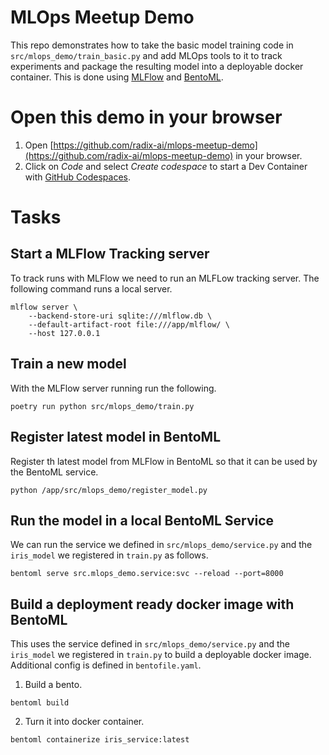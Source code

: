 # MLOps Meetup Demo

This repo demonstrates how to take the basic model training code in `src/mlops_demo/train_basic.py` and add MLOps tools to it to track experiments and package the resulting model into a deployable docker container. This is done using [MLFlow](https://www.mlflow.org/docs/latest/tracking.html) and [BentoML](https://www.bentoml.com/).

# Open this demo in your browser

1. Open [https://github.com/radix-ai/mlops-meetup-demo](https://github.com/radix-ai/mlops-meetup-demo) in your browser.
2. Click on _Code_ and select _Create codespace_ to start a Dev Container with [GitHub Codespaces](https://github.com/features/codespaces).

# Tasks


## Start a MLFlow Tracking server

To track runs with MLFlow we need to run an MLFLow tracking server. The following command runs a local server.
```
mlflow server \
    --backend-store-uri sqlite:///mlflow.db \
    --default-artifact-root file:///app/mlflow/ \
    --host 127.0.0.1
```

## Train a new model

With the MLFlow server running run the following.

```
poetry run python src/mlops_demo/train.py
```

## Register latest model in BentoML
Register th latest model from MLFlow in BentoML so that it can be used by the BentoML service.

```
python /app/src/mlops_demo/register_model.py
```

## Run the model in a local BentoML Service
We can run the service we defined in `src/mlops_demo/service.py` and the `iris_model` we registered in `train.py` as follows.

```
bentoml serve src.mlops_demo.service:svc --reload --port=8000
```

## Build a deployment ready docker image with BentoML

This uses the service defined in `src/mlops_demo/service.py` and the `iris_model` we registered in `train.py` to build a deployable docker image. Additional config is defined in `bentofile.yaml`.

1. Build a bento.
```
bentoml build
```
2. Turn it into docker container.
```
bentoml containerize iris_service:latest
```